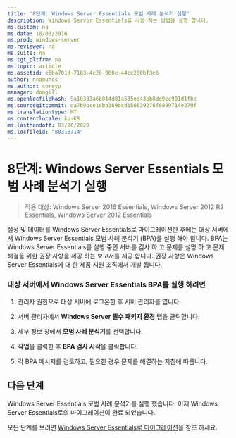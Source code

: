 ```yaml
---
title: '8단계: Windows Server Essentials 모범 사례 분석기 실행'
description: Windows Server Essentials를 사용 하는 방법을 설명 합니다.
ms.custom: na
ms.date: 10/03/2016
ms.prod: windows-server
ms.reviewer: na
ms.suite: na
ms.tgt_pltfrm: na
ms.topic: article
ms.assetid: e6ba701d-7183-4c26-960e-44cc280bf3e6
author: nnamuhcs
ms.author: coreyp
manager: dongill
ms.openlocfilehash: 9a10333a6b814d81a535ed43bb8dd9ec901d1fbc
ms.sourcegitcommit: da7b9bce1eba369bcd156639276f6899714e279f
ms.translationtype: MT
ms.contentlocale: ko-KR
ms.lasthandoff: 03/26/2020
ms.locfileid: "80318714"
---
```

# <a name="step-8-run-the-windows-server-essentials-best-practices-analyzer"></a>8단계: Windows Server Essentials 모범 사례 분석기 실행

>적용 대상: Windows Server 2016 Essentials, Windows Server 2012 R2 Essentials, Windows Server 2012 Essentials

설정 및 데이터를 Windows Server Essentials로 마이그레이션한 후에는 대상 서버에서 Windows Server Essentials 모범 사례 분석기 (BPA)를 실행 해야 합니다. BPA는 Windows Server Essentials를 실행 중인 서버를 검사 하 고 문제를 설명 하 고 문제 해결을 위한 권장 사항을 제공 하는 보고서를 제공 합니다. 권장 사항은 Windows Server Essentials에 대 한 제품 지원 조직에서 개발 됩니다.  
  
### <a name="to-run-the--windows-server-essentials-bpa-on-the-destination-server"></a>대상 서버에서 Windows Server Essentials BPA를 실행 하려면  
  
1.  관리자 권한으로 대상 서버에 로그온한 후 서버 관리자를 엽니다.  
  
2.  서버 관리자에서 **Windows Server 필수 패키지 환경** 탭을 클릭합니다.  
  
3.  세부 정보 창에서 **모범 사례 분석기**를 선택합니다.  
  
4.  **작업**을 클릭한 후 **BPA 검사 시작**을 클릭합니다.  
  
5.  각 BPA 메시지를 검토하고, 필요한 경우 문제를 해결하는 지침에 따릅니다.  
  
## <a name="next-steps"></a>다음 단계  
 Windows Server Essentials 모범 사례 분석기를 실행 했습니다. 이제 Windows Server Essentials로의 마이그레이션이 완료 되었습니다.  
  

모든 단계를 보려면 [Windows Server Essentials로 마이그레이션](Migrate-from-Previous-Versions-to-Windows-Server-Essentials-or-Windows-Server-Essentials-Experience.md)을 참조 하세요.

